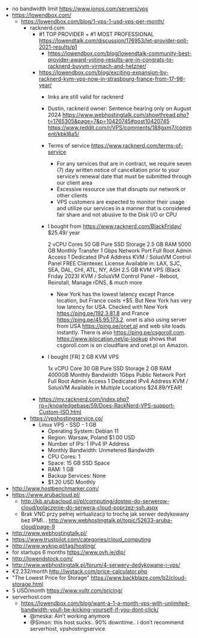 - no bandwidth limit https://www.ionos.com/servers/vps
- https://lowendbox.com/
  - https://lowendbox.com/blog/1-vps-1-usd-vps-per-month/
    - racknerd.com
      - #1 TOP PROVIDER + #1 MOST PROFESSIONAL https://lowendtalk.com/discussion/176953/let-provider-poll-2021-results/p1
        - https://lowendbox.com/blog/lowendtalk-community-best-provider-award-voting-results-are-in-congrats-to-racknerd-buyvm-virmach-and-hetzner/
      - https://lowendbox.com/blog/exciting-expansion-by-racknerd-kvm-vps-now-in-strasbourg-france-from-17-98-year/
        - links are still valid for racknerd
        - Dustin, racknerd owner: Sentence hearing only on August 2024 https://www.webhostingtalk.com/showthread.php?t=1765305&page=7&p=10420745#post10420745 https://www.reddit.com/r/VPS/comments/188gxm7/comment/kbkl8a5/
        - Terms of service https://www.racknerd.com/terms-of-service
          - For any services that are in contract, we require seven (7) day written notice of cancellation prior to your service’s renewal date that must be submitted through our client area
          - Excessive resource use that disrupts our network or other clients
          - VPS customers are expected to monitor their usage and utilize our services in a manner that is considered fair share and not abusive to the Disk I/O or CPU
        - I bought from https://www.racknerd.com/BlackFriday/
          $25.49/ year

          2 vCPU Cores
          50 GB Pure SSD Storage
          2.5 GB RAM
          5000 GB Monthly Transfer
          1 Gbps Network Port
          Full Root Admin Access
          1 Dedicated IPv4 Address
          KVM / SolusVM Control Panel
          FREE Clientexec License
          Available in: LAX, SJC, SEA, DAL, CHI, ATL, NY, ASH
          2.5 GB KVM VPS (Black Friday 2023)
          KVM / SolusVM Control Panel - Reboot, Reinstall, Manage rDNS, & much more
          - New York has the lowest latency except France location, but France costs +$5. But New York has very low latency for USA. Checked with New York https://ping.pe/192.3.81.8 and France https://ping.pe/45.95.173.2. onet is also using server from USA https://ping.pe/onet.pl and web site loads instantly. There is also https://ping.pe/csgoroll.com. https://www.iplocation.net/ip-lookup shows that csgoroll.com is on cloudflare and onet.pl on Amazon.

        - I bought
          [FR] 2 GB KVM VPS

          1x vCPU Core
          30 GB Pure SSD Storage
          2 GB RAM
          4000GB Monthly Bandwidth
          1Gbps Public Network Port
          Full Root Admin Access
          1 Dedicated IPv4 Address
          KVM / SolusVM
          Available in Multiple Locations
          $24.89/YEAR!
      - https://my.racknerd.com/index.php?rp=/knowledgebase/59/Does-RackNerd-VPS-support-Custom-ISO.html
    - https://vpshostingservice.co/
      - Linux VPS - SSD - 1 GB
        - Operating System: Debian 11
        - Region: Warsaw, Poland $1.00 USD
        - Number of IPs: 1 IPv4 IP Address
        - Monthly Bandwidth: Unmetered Bandwidth
        - CPU Cores: 1
        - Space: 15 GB SSD Space
        - RAM: 1 GB
        - Backup Services: None
        - $1.20 USD Monthly
- http://www.hostbenchmarker.com/
- https://www.arubacloud.pl/
  - http://kb.arubacloud.pl/pl/computing/dostep-do-serwerow-cloud/polaczenie-do-serwera-cloud-poprzez-ssh.aspx
  - Brak VNC przy pełnej wirtualizacji to trochę jak serwer dedykowany bez IPMI... http://www.webhostingtalk.pl/topic/52633-aruba-cloud/page-9
- http://www.webhostingtalk.pl/
- https://www.trustpilot.com/categories/cloud_computing
- http://www.wykop.pl/tag/hosting/
- for startups 6 months https://www.ovh.ie/dlp/
- http://lowendstock.com/
- http://www.webhostingtalk.pl/forum/4-serwery-dedykowane-i-vps/
- €2.232/month http://iwstack.com/price-calculator.php
- "The Lowest Price for Storage" https://www.backblaze.com/b2/cloud-storage.html
- 5 USD/month https://www.vultr.com/pricing/
- serverhost.com
  - https://lowendbox.com/blog/want-a-1-a-month-vps-with-unlimited-bandwidth-youll-be-kicking-yourself-if-you-dont-click/
    - @meska: Ain’t working anymore
    - @Simon: this host sucks.. 90% downtime.. i don’t recommend serverhost, vpshostingservice
